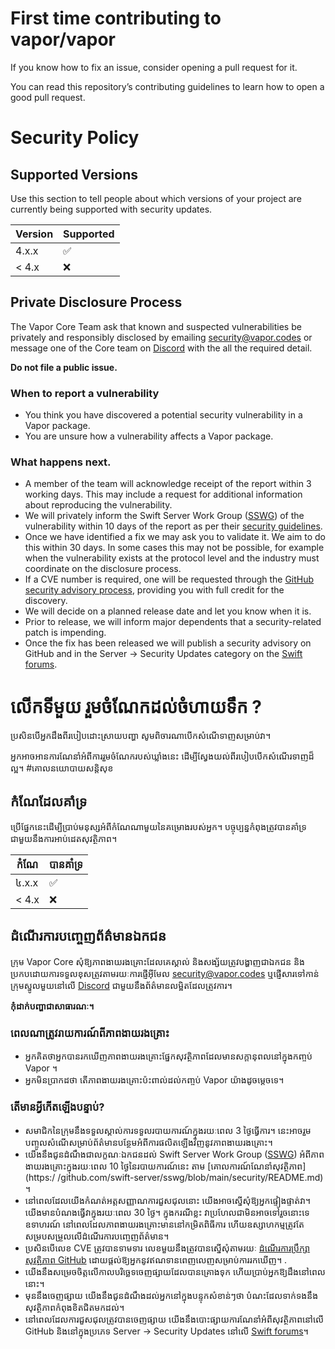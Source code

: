 # First time contributing to vapor/vapor
If you know how to fix an issue, consider opening a pull request for it.

You can read this repository’s contributing guidelines to learn how to open a good pull request.
# Security Policy

## Supported Versions

Use this section to tell people about which versions of your project are
currently being supported with security updates.

| Version | Supported          |
| ------- | ------------------ |
| 4.x.x   | :white_check_mark: |
| < 4.x   | :x:                |

## Private Disclosure Process

The Vapor Core Team ask that known and suspected vulnerabilities be privately and responsibly disclosed by emailing [security@vapor.codes](security@vapor.codes) or message one of the Core team on [Discord](http://vapor.team) with the all the required detail.

**Do not file a public issue.**

### When to report a vulnerability

* You think you have discovered a potential security vulnerability in a Vapor package.
* You are unsure how a vulnerability affects a Vapor package.

### What happens next.

* A member of the team will acknowledge receipt of the report within 3 working days. This may include a request for additional information about reproducing the vulnerability.
* We will privately inform the Swift Server Work Group ([SSWG](https://github.com/swift-server/sswg)) of the vulnerability within 10 days of the report as per their [security guidelines](https://github.com/swift-server/sswg/blob/main/security/README.md).
* Once we have identified a fix we may ask you to validate it. We aim to do this within 30 days. In some cases this may not be possible, for example when the vulnerability exists at the protocol level and the industry must coordinate on the disclosure process.
* If a CVE number is required, one will be requested through the [GitHub security advisory process](https://docs.github.com/en/code-security/security-advisories), providing you with full credit for the discovery.
* We will decide on a planned release date and let you know when it is.
* Prior to release, we will inform major dependents that a security-related patch is impending.
* Once the fix has been released we will publish a security advisory on GitHub and in the Server → Security Updates category on the [Swift forums](https://forums.swift.org/c/server/security-updates/).
# លើកទីមួយ រួមចំណែកដល់ចំហាយទឹក ?
 ប្រសិនបើអ្នកដឹងពីរបៀបដោះស្រាយបញ្ហា សូមពិចារណាបើកសំណើទាញសម្រាប់វា។

 អ្នកអាចអានការណែនាំអំពីការរួមចំណែករបស់ឃ្លាំងនេះ ដើម្បីស្វែងយល់ពីរបៀបបើកសំណើរទាញដ៏ល្អ។
 #គោលនយោបាយសន្តិសុខ

 ## កំណែដែលគាំទ្រ

 ប្រើផ្នែកនេះដើម្បីប្រាប់មនុស្សអំពីកំណែណាមួយនៃគម្រោងរបស់អ្នក។
 បច្ចុប្បន្នកំពុងត្រូវបានគាំទ្រជាមួយនឹងការអាប់ដេតសុវត្ថិភាព។

 |  កំណែ |  បានគាំទ្រ |
 |  ------- |  ------------------ |
 |  ៤.x.x |  :white_check_mark: |
 |  < 4.x |  :x: |

 ## ដំណើរការបញ្ចេញព័ត៌មានឯកជន

 ក្រុម Vapor Core សុំឱ្យភាពងាយរងគ្រោះដែលគេស្គាល់ និងសង្ស័យត្រូវបង្ហាញជាឯកជន និងប្រកបដោយការទទួលខុសត្រូវតាមរយៈការផ្ញើអ៊ីមែល [security@vapor.codes](security@vapor.codes) ឬផ្ញើសារទៅកាន់ក្រុមស្នូលមួយនៅលើ [Discord](http://vapor.team  ) ជាមួយនឹងព័ត៌មានលម្អិតដែលត្រូវការ។

 **កុំដាក់បញ្ហាជាសាធារណៈ។**

 ### ពេលណាត្រូវរាយការណ៍ពីភាពងាយរងគ្រោះ

 * អ្នកគិតថាអ្នកបានរកឃើញភាពងាយរងគ្រោះផ្នែកសុវត្ថិភាពដែលមានសក្តានុពលនៅក្នុងកញ្ចប់ Vapor ។
 * អ្នកមិនប្រាកដថា តើភាពងាយរងគ្រោះប៉ះពាល់ដល់កញ្ចប់ Vapor យ៉ាងដូចម្តេចទេ។

 ### តើមានអ្វីកើតឡើងបន្ទាប់?

 * សមាជិកនៃក្រុមនឹងទទួលស្គាល់ការទទួលរបាយការណ៍ក្នុងរយៈពេល 3 ថ្ងៃធ្វើការ។  នេះអាចរួមបញ្ចូលសំណើសម្រាប់ព័ត៌មានបន្ថែមអំពីការផលិតឡើងវិញនូវភាពងាយរងគ្រោះ។
 * យើងនឹងជូនដំណឹងជាលក្ខណៈឯកជនដល់ Swift Server Work Group ([SSWG](https://github.com/swift-server/sswg)) អំពីភាពងាយរងគ្រោះក្នុងរយៈពេល 10 ថ្ងៃនៃរបាយការណ៍នេះ តាម [គោលការណ៍ណែនាំសុវត្ថិភាព](https:/  /github.com/swift-server/sswg/blob/main/security/README.md) ។
 * នៅពេលដែលយើងកំណត់អត្តសញ្ញាណការជួសជុលនោះ យើងអាចស្នើសុំឱ្យអ្នកផ្ទៀងផ្ទាត់វា។  យើងមានបំណងធ្វើវាក្នុងរយៈពេល 30 ថ្ងៃ។  ក្នុងករណីខ្លះ វាប្រហែលជាមិនអាចទៅរួចនោះទេ ឧទាហរណ៍ នៅពេលដែលភាពងាយរងគ្រោះមាននៅកម្រិតពិធីការ ហើយឧស្សាហកម្មត្រូវតែសម្របសម្រួលលើដំណើរការបញ្ចេញព័ត៌មាន។
 * ប្រសិនបើលេខ CVE ត្រូវបានទាមទារ លេខមួយនឹងត្រូវបានស្នើសុំតាមរយៈ [ដំណើរការប្រឹក្សាសុវត្ថិភាព GitHub](https://docs.github.com/en/code-security/security-advisories) ដោយផ្តល់ឱ្យអ្នកនូវឥណទានពេញលេញសម្រាប់ការរកឃើញ។  .
 * យើងនឹងសម្រេចចិត្តលើកាលបរិច្ឆេទចេញផ្សាយដែលបានគ្រោងទុក ហើយប្រាប់អ្នកឱ្យដឹងនៅពេលនោះ។
 * មុននឹងចេញផ្សាយ យើងនឹងជូនដំណឹងដល់អ្នកនៅក្នុងបន្ទុកសំខាន់ៗថា បំណះដែលទាក់ទងនឹងសុវត្ថិភាពកំពុងខិតជិតមកដល់។
 * នៅពេលដែលការជួសជុលត្រូវបានចេញផ្សាយ យើងនឹងបោះផ្សាយការណែនាំអំពីសុវត្ថិភាពនៅលើ GitHub និងនៅក្នុងប្រភេទ Server → Security Updates នៅលើ [Swift forums](https://forums.swift.org/c/server/security-updates/)។
